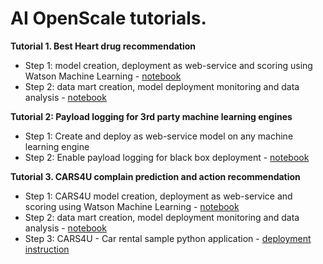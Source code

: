 # AI OpenScale tutorials.

**Tutorial 1. Best Heart drug recommendation**
- Step 1: model creation, deployment as web-service and scoring using Watson Machine Learning - [notebook](https://github.com/pmservice/ai-openscale-tutorials/blob/master/notebooks/Best%20heart%20drug%20recommendation%20-%20model.ipynb)
- Step 2: data mart creation, model deployment monitoring and data analysis - [notebook](https://github.com/pmservice/ai-openscale-tutorials/blob/master/notebooks/Data%20Mart%20configuration%20and%20usage.ipynb)


**Tutorial 2: Payload logging for 3rd party machine learning engines**
- Step 1: Create and deploy as web-service model on any machine learning engine
- Step 2: Enable payload logging for black box deployment - [notebook](https://github.com/pmservice/ai-openscale-tutorials/blob/master/notebooks/Payload%20logging%20for%20MS%20Azure%20model.ipynb)


**Tutorial 3. CARS4U complain prediction and action recommendation**
- Step 1: CARS4U model creation, deployment as web-service and scoring using Watson Machine Learning - [notebook](https://github.com/pmservice/ai-openscale-tutorials/blob/master/notebooks/CARS4U%20action%20recommendation%20-%20model.ipynb)
- Step 2: data mart creation, model deployment monitoring and data analysis - [notebook](https://github.com/pmservice/ai-openscale-tutorials/blob/master/notebooks/Data%20Mart%20configuration%20and%20usage%20-%20CARS4U.ipynb)
- Step 3: CARS4U - Car rental sample python application - [deployment instruction](https://github.com/pmservice/ai-openscale-tutorials/tree/master/applications/cars-4-you) 
